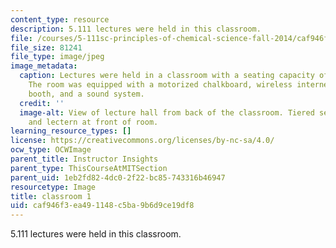 ```yaml
---
content_type: resource
description: 5.111 lectures were held in this classroom.
file: /courses/5-111sc-principles-of-chemical-science-fall-2014/caf946f3ea491148c5ba9b6d9ce19df8_5.111_1.jpg
file_size: 81241
file_type: image/jpeg
image_metadata:
  caption: Lectures were held in a classroom with a seating capacity of 425 students.
    The room was equipped with a motorized chalkboard, wireless internet, a projection
    booth, and a sound system.
  credit: ''
  image-alt: View of lecture hall from back of the classroom. Tiered seating. Chalkboards
    and lectern at front of room.
learning_resource_types: []
license: https://creativecommons.org/licenses/by-nc-sa/4.0/
ocw_type: OCWImage
parent_title: Instructor Insights
parent_type: ThisCourseAtMITSection
parent_uid: 1eb2fd82-4dc0-2f22-bc85-743316b46947
resourcetype: Image
title: classroom 1
uid: caf946f3-ea49-1148-c5ba-9b6d9ce19df8
---
```

5.111 lectures were held in this classroom.